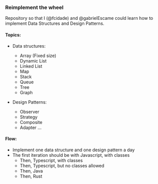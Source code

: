 ### Reimplement the wheel

Repository so that I (@fcidade) and @gabrielEscame could learn how to implement Data Structures and Design Patterns.

#### Topics:

- Data structures:
    - Array (Fixed size)
    - Dynamic List
    - Linked List
    - Map
    - Stack
    - Queue
    - Tree
    - Graph

- Design Patterns:
    - Observer
    - Strategy
    - Composite
    - Adapter
    ...

#### Flow:
- Implement one data structure and one design pattern a day
- The first iteration should be with Javascript, with classes
    - Then, Typescript, with classes
    - Then, Typescript, but no classes allowed
    - Then, Java
    - Then, Rust
